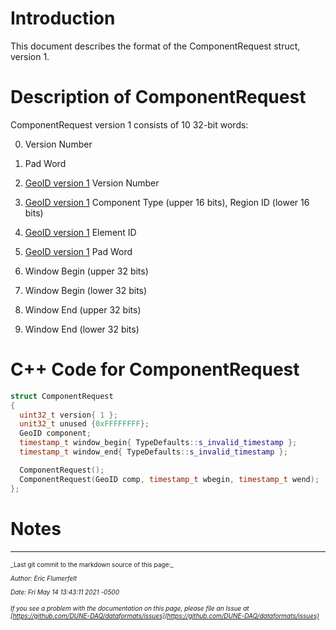 # Introduction

This document describes the format of the ComponentRequest struct, version 1.

# Description of ComponentRequest

ComponentRequest version 1 consists of 10 32-bit words:



0. Version Number


1. Pad Word


2. [GeoID version 1](GeoIDV1.md) Version Number


3. [GeoID version 1](GeoIDV1.md) Component Type (upper 16 bits), Region ID (lower 16 bits)


4. [GeoID version 1](GeoIDV1.md) Element ID


5. [GeoID version 1](GeoIDV1.md) Pad Word


6. Window Begin (upper 32 bits)


7. Window Begin (lower 32 bits)


8. Window End (upper 32 bits)


9. Window End (lower 32 bits)

# C++ Code for ComponentRequest

```CPP
struct ComponentRequest
{
  uint32_t version{ 1 };
  unit32_t unused {0xFFFFFFFF};
  GeoID component;
  timestamp_t window_begin{ TypeDefaults::s_invalid_timestamp };
  timestamp_t window_end{ TypeDefaults::s_invalid_timestamp };

  ComponentRequest();
  ComponentRequest(GeoID comp, timestamp_t wbegin, timestamp_t wend);
};
```

# Notes

-----

<font size="1">
_Last git commit to the markdown source of this page:_


_Author: Eric Flumerfelt_

_Date: Fri May 14 13:43:11 2021 -0500_

_If you see a problem with the documentation on this page, please file an Issue at [https://github.com/DUNE-DAQ/dataformats/issues](https://github.com/DUNE-DAQ/dataformats/issues)_
</font>
